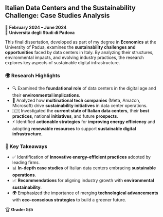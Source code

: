 ## Italian Data Centers and the Sustainability Challenge: Case Studies Analysis 

📅 **February 2024 – June 2024**  
🏫 **Università degli Studi di Padova**  

This final dissertation, developed as part of my degree in **Economics** at the University of Padua, examines the **sustainability challenges and opportunities** faced by data centers in Italy. By analyzing their structures, environmental impacts, and evolving industry practices, the research explores key aspects of sustainable digital infrastructure.  

### 🌍 Research Highlights  
- 🔍 Examined the **foundational role** of data centers in the digital age and their **environmental implications**.  
- 🌱 Analyzed how **multinational tech companies** (Meta, Amazon, Microsoft) drive **sustainability initiatives** in data center operations.  
- 🇮🇹 Investigated the **current state of Italian data centers**, their **best practices**, national **initiatives**, and future **prospects**.  
- ⚡ Identified **actionable strategies** for **improving energy efficiency** and adopting **renewable resources** to support **sustainable digital infrastructure**.  

### 📌 Key Takeaways  
- ✅ Identification of **innovative energy-efficient practices** adopted by leading firms.  
- 📊 **In-depth case studies** of Italian data centers embracing **sustainable operations**.  
- 📈 **Recommendations** for aligning industry growth with **environmental sustainability**.  
- 🌍 Emphasized the importance of merging **technological advancements** with **eco-conscious strategies** to build a greener future.  

🏆 **Grade: 5/5**  
 
